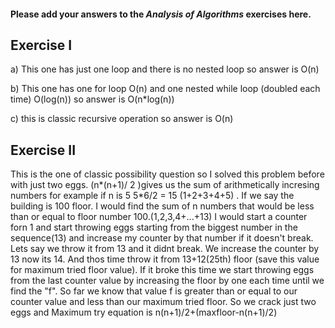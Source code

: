 #### Please add your answers to the **_Analysis of Algorithms_** exercises here.

## Exercise I

a) This one has just one loop and there is no nested loop so answer is O(n)

b) This one has one for loop O(n) and one nested while loop (doubled each time) O(log(n)) so answer is O(n\*log(n))

c) this is classic recursive operation so answer is O(n)

## Exercise II

This is the one of classic possibility question so I solved this problem before with just two eggs. (n*(n+1)/ 2 )gives us the sum of arithmetically incresing numbers for example if n is 5 5*6/2 = 15 (1+2+3+4+5) . If we say the building is 100 floor. I would find the sum of n numbers that would be less than or equal to floor number 100.(1,2,3,4+...+13) I would start a counter forn 1 and start throwing eggs starting from the biggest number in the sequence(13) and increase my counter by that number if it doesn't break. Lets say we throw it from 13 and it didnt break. We increase the counter by 13 now its 14. And thos time throw it from 13+12(25th) floor (save this value for maximum tried floor value). If it broke this time we start throwing eggs from the last counter value by increasing the floor by one each time until we find the "f". So far we know that value f is greater than or equal to our counter value and less than our maximum tried floor. So we crack just two eggs and Maximum try equation is n(n+1)/2+(maxfloor-n(n+1)/2)
